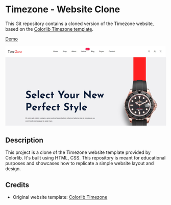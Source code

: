 # Timezone - Website Clone

This Git repository contains a cloned version of the Timezone website, based on the [Colorlib Timezone template](https://colorlib.com/wp/template/timezone/).

[Demo](https://mahmoudosama-007.github.io/Watch-Shop-Template/)

![Timezone Website Preview](assets/img/Screenshot.jpg)

## Description

This project is a clone of the Timezone website template provided by Colorlib. It's built using HTML, CSS. This repository is meant for educational purposes and showcases how to replicate a simple website layout and design.

## Credits

- Original website template: [Colorlib Timezone](https://colorlib.com/wp/template/timezone/)

